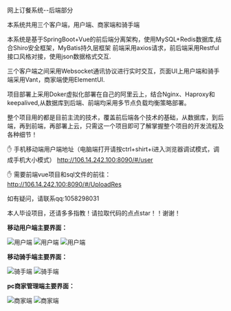 网上订餐系统--后端部分

本系统共用三个客户端，用户端、商家端和骑手端

本系统是基于SpringBoot+Vue的前后端分离架构，使用MySQL+Redis数据库,结合Shiro安全框架，MyBatis持久层框架
前端采用axios请求，前后端采用Restful接口风格对接，使用json数据格式交互.

三个客户端之间采用Websocket通讯协议进行实时交互，页面UI上用户端和骑手端采用Vant，商家端使用ElementUI.

项目部署上采用Doker虚拟化部署在自己的阿里云上，结合Nginx、Haproxy和keepalived,从数据库到后端、前端均采用多节点负载均衡策略部署。

整个项目用的都是目前主流的技术，覆盖前后端各个技术的基础，从数据库，到后端，再到前端，再部署上云，只需这一个项目即可了解掌握整个项目的开发流程及各种细节！

 :raised_hand: 手机移动端用户端地址（电脑端打开请按ctrl+shirt+i进入浏览器调试模式，调成手机大小模式）
 http://106.14.242.100:8090/#/user

 :raised_hand: 需要前端vue项目和sql文件的前往：
 http://106.14.242.100:8090/#/UploadRes

如有疑问，请联系qq:1058298031

本人毕设项目，还请多多指教！请拉取代码的点点star！！谢谢！

**移动用户端主要界面：**

![用户端](https://images.gitee.com/uploads/images/2020/0306/171925_a7ceb550_5465839.png "屏幕截图.png")
![用户端](https://images.gitee.com/uploads/images/2020/0306/172026_8fdb4e68_5465839.png "屏幕截图.png")
![用户端](https://images.gitee.com/uploads/images/2020/0306/171908_0bdd2177_5465839.png "屏幕截图.png")

**移动骑手端主要界面：**

![骑手端](https://images.gitee.com/uploads/images/2020/0306/171714_d6ed403e_5465839.png "屏幕截图.png")
![骑手端](https://images.gitee.com/uploads/images/2020/0306/171747_d333a38b_5465839.png "屏幕截图.png")

**pc商家管理端主要界面：**

![商家端](https://images.gitee.com/uploads/images/2020/0306/171814_03e922d5_5465839.png "屏幕截图.png")
![商家端](https://images.gitee.com/uploads/images/2020/0306/171846_605cfba4_5465839.png "屏幕截图.png")

